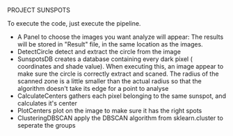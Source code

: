 PROJECT SUNSPOTS

To execute the code, just execute the pipeline. 
- A Panel to choose the images you want analyze will appear: The results will be stored in "Result" file, in the same location as the images.
- DetectCircle detect and extract the circle from the image
- SunspotsDB creates a database containing every dark pixel ( coordinates and shade value). When executing this, an image appear to make sure the circle is correctly extract and scaned. The radius of the scanned zone is a little smaller than the actual radius so that the algorithm doesn't take its edge for a point to analyse
- CalculateCenters gathers each pixel belonging to the same sunspot, and calculates it's center
- PlotCenters plot on the image to make sure it has the right spots
- ClusteringDBSCAN apply the DBSCAN algorithm from sklearn.cluster to seperate the groups 
